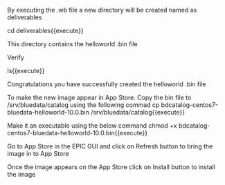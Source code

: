 
By executing the .wb file a new directory will be created named as deliverables

cd deliverables{{execute}}

This directory contains the helloworld .bin file

Verify

ls{{execute}}

Congratulations you have successfully created the helloworld .bin file

To make the new image appear in App Store. Copy the bin file to /srv/bluedata/catalog using the following commad 
cp bdcatalog-centos7-bluedata-helloworld-10.0.bin /srv/bluedata/catalog{{execute}}

Make it an executable using the below command 
chmod +x bdcatalog-centos7-bluedata-helloworld-10.0.bin{{execute}}

Go to App Store in the EPIC GUI and click on Refresh button to bring the image in to App Store

Once the image appears on the App Store click on Install button to install the image
